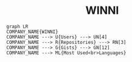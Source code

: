 <h1 align="center">WINNI</h1>

```mermaid
graph LR
COMPANY_NAME{WINNI}
COMPANY_NAME ---> U{Users} ---> UN[4]
COMPANY_NAME ---> R{Repositories} ---> RN[3]
COMPANY_NAME ---> G{Gists} ---> GN[12]
COMPANY_NAME ---> ML{Most Used<br>Languages}
```
